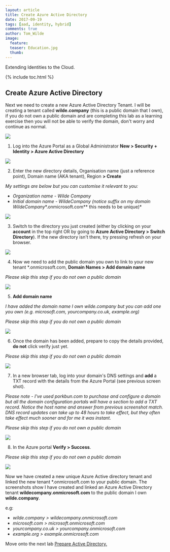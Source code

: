 ```yaml
---
layout: article
title: Create Azure Active Directory
date: 2017-09-19
tags: [aad, identity, hybrid]
comments: true
author: Tom_Wilde
image:
  feature: 
  teaser: Education.jpg
  thumb: 
---
```

Extending Identities to the Cloud.

{% include toc.html %}

## Create Azure Active Directory
Next we need to create a new Azure Active Directory Tenant.  I will be creating a tenant called **wilde.company** (this is a public domain that I own), if you do not own a public domain and are completing this lab as a learning exercise then you will not be able to verify the domain, don't worry and continue as normal.

![](./images/prepare-ad.png)

1. Log into the Azure Portal as a Global Administrator **New > Security + Identity  > Azure Active Directory**

![](./images/ExtendingIdentities_2.1.png)

2. Enter the new directory details, Organisation name (just a reference point), Domain name (AKA tenant), Region **> Create**

*My settings are below but you can customise it relevant to you:*
* *Organization name - Wilde Company*
* *Initial domain name - WildeCompany (notice suffix on my domain WildeCompany**.onmicrosoft.com** this needs to be unique)*

![](./images/ExtendingIdentities_2.2.png)

3. Switch to the directory you just created (either by clicking on your **account** in the top right OR by going to **Azure Active Directory > Switch Directory**). If the new directory isn't there, try pressing refresh on your browser.

![](./images/ExtendingIdentities_2.3.png)

4. Now we need to add the public domain you own to link to your new tenant *.onmicrosoft.com, **Domain Names > Add domain name**

*Please skip this step if you do not own a public domain*

![](./images/ExtendingIdentities_2.4.png)

5. **Add domain name**

*I have added the domain name I own wilde.company but you can add one you own (e.g. microsoft.com, yourcompany.co.uk, example.org)*

*Please skip this step if you do not own a public domain*

![](../images/ExtendingIdentities_2.5.png)

6. Once the domain has been added, prepare to copy the details provided, **do not** click verify just yet.

*Please skip this step if you do not own a public domain*

![](./images/ExtendingIdentities_2.6.png)

7. In a new browser tab, log into your domain's DNS settings and **add** a TXT record with the details from the Azure Portal (see previous screen shot).

*Please note - I've used porkbun.com to purchase and configure a domain but all the domain configuration portals will have a section to add a TXT record. Notice the host name and answer from previous screenshot match. DNS record updates can take up to 48 hours to take effect, but they often take effect much sooner and for me it was instant.*

*Please skip this step if you do not own a public domain*

![](./images/ExtendingIdentities_2.7.png)

8. In the Azure portal **Verify > Success**.

*Please skip this step if you do not own a public domain*

![](./images/ExtendingIdentities_2.8.png)


Now we have created a new unique Azure Active directory tenant and linked the new tenant *.onmicrosoft.com to your public domain. The screenshots show I have created and linked an Azure Active Directory tenant **wildecompany.onmicrosoft.com** to the public domain I own **wilde.company**.

e.g: 
* *wilde.company > wildecompany.onmicrosoft.com*
* *microsoft.com > microsoft.onmicrosoft.com* 
* *yourcompany.co.uk > yourcompany.onmicrosoft.com*
* *example.org > example.onmicrosoft.com*

Move onto the next lab [Prepare Active Directory.](./prepare-ad.md)


